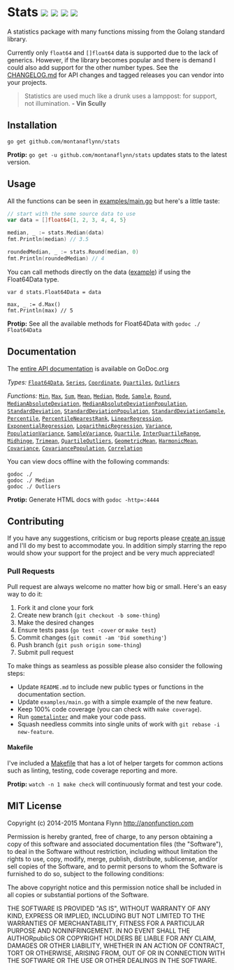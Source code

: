 # Stats [![][travis-svg]][travis-url] [![][coveralls-svg]][coveralls-url] [![][godoc-svg]][godoc-url] [![][license-svg]][license-url]

A statistics package with many functions missing from the Golang standard library.

Currently only `float64` and `[]float64` data is supported due to the lack of generics. However, if the library becomes popular and there is demand I could also add support for the other number types. See the [CHANGELOG.md](https://github.com/montanaflynn/stats/blob/master/CHANGELOG.md) for API changes and tagged releases you can vendor into your projects.

> Statistics are used much like a drunk uses a lamppost: for support, not illumination. **- Vin Scully**

## Installation

```
go get github.com/montanaflynn/stats
```

**Protip:** `go get -u github.com/montanaflynn/stats` updates stats to the latest version.

## Usage

All the functions can be seen in [examples/main.go](https://github.com/montanaflynn/stats/blob/master/examples/main.go) but here's a little taste:

```go
// start with the some source data to use
var data = []float64{1, 2, 3, 4, 4, 5}

median, _ := stats.Median(data)
fmt.Println(median) // 3.5

roundedMedian, _ := stats.Round(median, 0)
fmt.Println(roundedMedian) // 4
```

You can call methods directly on the data ([example](https://github.com/montanaflynn/stats/blob/master/examples/methods.go)) if using the Float64Data type.

```
var d stats.Float64Data = data

max, _ := d.Max()
fmt.Println(max) // 5
```

**Protip:** See all the available methods for Float64Data with `godoc ./ Float64Data`

## Documentation

The [entire API documentation](http://godoc.org/github.com/montanaflynn/stats) is available on GoDoc.org

_Types:_ [`Float64Data`](http://godoc.org/github.com/montanaflynn/stats#Float64Data), [`Series`](http://godoc.org/github.com/montanaflynn/stats#Series), [`Coordinate`](http://godoc.org/github.com/montanaflynn/stats#Coordinate), [`Quartiles`](http://godoc.org/github.com/montanaflynn/stats#Quartiles), [`Outliers`](http://godoc.org/github.com/montanaflynn/stats#Outliers)

_Functions:_ [`Min`](http://godoc.org/github.com/montanaflynn/stats#Min), [`Max`](http://godoc.org/github.com/montanaflynn/stats#Max), [`Sum`](http://godoc.org/github.com/montanaflynn/stats#Sum), [`Mean`](http://godoc.org/github.com/montanaflynn/stats#Mean), [`Median`](http://godoc.org/github.com/montanaflynn/stats#Median), [`Mode`](http://godoc.org/github.com/montanaflynn/stats#Mode), [`Sample`](http://godoc.org/github.com/montanaflynn/stats#Sample), [`Round`](http://godoc.org/github.com/montanaflynn/stats#Round), [`MedianAbsoluteDeviation`](http://godoc.org/github.com/montanaflynn/stats#MedianAbsoluteDeviation), [`MedianAbsoluteDeviationPopulation`](http://godoc.org/github.com/montanaflynn/stats#MedianAbsoluteDeviationPopulation), [`StandardDeviation`](http://godoc.org/github.com/montanaflynn/stats#StandardDeviation), [`StandardDeviationPopulation`](http://godoc.org/github.com/montanaflynn/stats#StandardDeviationPopulation), [`StandardDeviationSample`](http://godoc.org/github.com/montanaflynn/stats#StandardDeviationSample), [`Percentile`](http://godoc.org/github.com/montanaflynn/stats#Percentile), [`PercentileNearestRank`](http://godoc.org/github.com/montanaflynn/stats#PercentileNearestRank), [`LinearRegression`](http://godoc.org/github.com/montanaflynn/stats#LinearRegression), [`ExponentialRegression`](http://godoc.org/github.com/montanaflynn/stats#ExponentialRegression), [`LogarithmicRegression`](http://godoc.org/github.com/montanaflynn/stats#LogarithmicRegression), [`Variance`](http://godoc.org/github.com/montanaflynn/stats#Variance), [`PopulationVariance`](http://godoc.org/github.com/montanaflynn/stats#PopulationVariance), [`SampleVariance`](http://godoc.org/github.com/montanaflynn/stats#SampleVariance), [`Quartile`](http://godoc.org/github.com/montanaflynn/stats#Quartile), [`InterQuartileRange`](http://godoc.org/github.com/montanaflynn/stats#InterQuartileRange), [`Midhinge`](http://godoc.org/github.com/montanaflynn/stats#Midhinge), [`Trimean`](http://godoc.org/github.com/montanaflynn/stats#Trimean), [`QuartileOutliers`](http://godoc.org/github.com/montanaflynn/stats#QuartileOutliers), [`GeometricMean`](http://godoc.org/github.com/montanaflynn/stats#GeometricMean), [`HarmonicMean`](http://godoc.org/github.com/montanaflynn/stats#HarmonicMean), [`Covariance`](http://godoc.org/github.com/montanaflynn/stats#Covariance), [`CovariancePopulation`](http://godoc.org/github.com/montanaflynn/stats#CovariancePopulation), [`Correlation`](http://godoc.org/github.com/montanaflynn/stats#Correlation)

You can view docs offline with the following commands:

```
godoc ./
godoc ./ Median
godoc ./ Outliers
```

**Protip:** Generate HTML docs with `godoc -http=:4444`

## Contributing

If you have any suggestions, criticism or bug reports please [create an issue](https://github.com/montanaflynn/stats/issues) and I'll do my best to accommodate you. In addition simply starring the repo would show your support for the project and be very much appreciated!

### Pull Requests

Pull request are always welcome no matter how big or small. Here's an easy way to do it:

1. Fork it and clone your fork
2. Create new branch (`git checkout -b some-thing`)
3. Make the desired changes
4. Ensure tests pass (`go test -cover` or `make test`)
5. Commit changes (`git commit -am 'Did something'`)
6. Push branch (`git push origin some-thing`)
7. Submit pull request

To make things as seamless as possible please also consider the following steps:

- Update `README.md` to include new public types or functions in the documentation section.
- Update `examples/main.go` with a simple example of the new feature.
- Keep 100% code coverage (you can check with `make coverage`).
- Run [`gometalinter`](https://github.com/alecthomas/gometalinter) and make your code pass.
- Squash needless commits into single units of work with `git rebase -i new-feature`.

#### Makefile

I've included a [Makefile](https://github.com/montanaflynn/stats/blob/master/Makefile) that has a lot of helper targets for common actions such as linting, testing, code coverage reporting and more.

**Protip:** `watch -n 1 make check` will continuously format and test your code.

## MIT License

Copyright (c) 2014-2015 Montana Flynn <http://anonfunction.com>

Permission is hereby granted, free of charge, to any person obtaining a copy of this software and associated documentation files (the "Software"), to deal in the Software without restriction, including without limitation the rights to use, copy, modify, merge, publish, distribute, sublicense, and/or sell copies of the Software, and to permit persons to whom the Software is furnished to do so, subject to the following conditions:

The above copyright notice and this permission notice shall be included in all copies or substantial portions of the Software.

THE SOFTWARE IS PROVIDED "AS IS", WITHOUT WARRANTY OF ANY KIND, EXPRESS OR IMPLIED, INCLUDING BUT NOT LIMITED TO THE WARRANTIES OF MERCHANTABILITY, FITNESS FOR A PARTICULAR PURPOSE AND NONINFRINGEMENT. IN NO EVENT SHALL THE AUTHORpublicS OR COPYRIGHT HOLDERS BE LIABLE FOR ANY CLAIM, DAMAGES OR OTHER LIABILITY, WHETHER IN AN ACTION OF CONTRACT, TORT OR OTHERWISE, ARISING FROM, OUT OF OR IN CONNECTION WITH THE SOFTWARE OR THE USE OR OTHER DEALINGS IN THE SOFTWARE.

[travis-url]: https://travis-ci.org/montanaflynn/stats
[travis-svg]: https://img.shields.io/travis/montanaflynn/stats.svg

[coveralls-url]: https://coveralls.io/r/montanaflynn/stats?branch=master
[coveralls-svg]: https://img.shields.io/coveralls/montanaflynn/stats.svg

[godoc-url]: https://godoc.org/github.com/montanaflynn/stats
[godoc-svg]: https://godoc.org/github.com/montanaflynn/stats?status.svg

[license-url]: https://github.com/montanaflynn/stats/blob/master/LICENSE
[license-svg]: https://img.shields.io/badge/license-MIT-blue.svg
